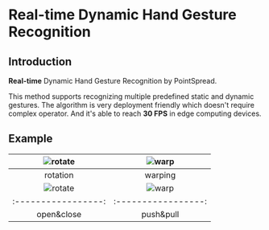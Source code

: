 <!--
 * @Author: xufeng
 * @Date: 2025-06-17 20:59:03
 * @LastEditors: xufeng
 * @LastEditTime: 2025-06-17 21:41:22
 * @FilePath: /MyDHG/README.md
 * @Description: 
 * 
 * Copyright (c) 2025 by xuexufeng@pointspread.tech, All Rights Reserved. 
-->
# Real-time Dynamic Hand Gesture Recognition

## Introduction
**Real-time** Dynamic Hand Gesture Recognition by PointSpread.

This method supports recognizing multiple predefined static and dynamic gestures. The algorithm is very deployment friendly which doesn't require complex operator. And it's able to reach **30 FPS** in edge computing devices.

## Example

| ![rotate](img/cw&ccw.gif) | ![warp](img/left&right.gif) |
| :-----------------: | :-----------------: |
| rotation             | warping             |
| ![rotate](img/open&close.gif) | ![warp](img/push&pull.gif) |
| :-----------------: | :-----------------: |
| open&close             | push&pull            |
